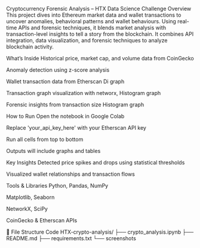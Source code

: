 Cryptocurrency Forensic Analysis – HTX Data Science Challenge
Overview
This project dives into  Ethereum market data and wallet transactions to uncover anomalies, behavioral patterns and wallet behaviours. 
 Using real-time APIs and forensic techniques, it blends market analysis with transaction-level insights to tell a story from the blockchain.
It combines API integration, data visualization, and forensic techniques to analyze blockchain activity.

 What’s Inside
Historical price, market cap, and volume data from CoinGecko

Anomaly detection using z-score analysis

Wallet transaction data from Etherscan Di graph 

Transaction graph visualization with networx, Histogram graph 

Forensic insights from transaction size Histogram graph 

How to Run
Open the notebook in Google Colab

Replace 'your_api_key_here' with your Etherscan API key

Run all cells from top to bottom

Outputs will include graphs and tables

Key Insights
Detected price spikes and drops using statistical thresholds

Visualized wallet relationships and transaction flows

 Tools & Libraries
Python, Pandas, NumPy

Matplotlib, Seaborn

NetworkX, SciPy

CoinGecko & Etherscan APIs

📂 File Structure
Code
HTX-crypto-analysis/
├── crypto_analysis.ipynb
├── README.md
├── requirements.txt
└── screenshots
